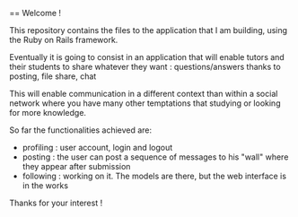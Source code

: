 == Welcome ! 

This repository contains the files to the application that I am building, using the Ruby on Rails framework.

Eventually it is going to consist in an application that will enable tutors and their students to share whatever they want : questions/answers thanks to posting, file share, chat

This will enable communication in a different context than within a social network where you have many other temptations that studying or looking for more knowledge.

So far the functionalities achieved are: 
- profiling : user account, login and logout
- posting : the user can post a sequence of messages to his "wall" where they appear after submission
- following : working on it. The models are there, but the web interface is in the works

Thanks for your interest ! 

